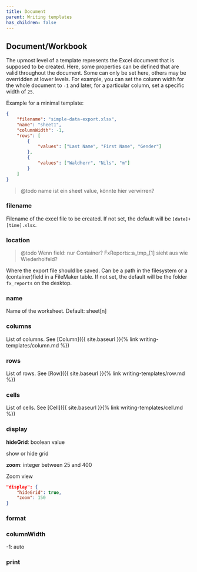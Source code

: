```yaml
---
title: Document
parent: Writing templates
has_children: false
---
```


## Document/Workbook

The upmost level of a template represents the Excel document that is supposed to be created. Here, some properties can be defined that are valid throughout the document. Some can only be set here, others may be overridden at lower levels. For example, you can set the column width for the whole document to `-1` and later, for a particular column, set a specific width of `25`.

Example for a minimal template:

```json
{
    "filename": "simple-data-export.xlsx",
    "name": "sheet1",
    "columnWidth": -1,
    "rows": [
        {
            "values": ["Last Name", "First Name", "Gender"]
        },
        {
            "values": ["Waldherr", "Nils", "m"]
        }
    ]
}
```
> @todo name ist ein sheet value, könnte hier verwirren?

### filename

Filename of the excel file to be created. If not set, the default will be `[date]+[time].xlsx`.

### location

> @todo Wenn field: nur Container? FxReports::a_tmp_[1] sieht aus wie Wiederholfeld?

Where the export file should be saved. Can be a path in the filesystem or a (container)field in a FileMaker table. If not set, the default will be the folder `fx_reports` on the desktop.

### name

Name of the worksheet. Default: sheet[n]

### columns

List of columns.
See [Column]({{ site.baseurl }}{% link writing-templates/column.md %})

### rows
List of rows.
See [Row]({{ site.baseurl }}{% link writing-templates/row.md %})


### cells
List of cells.
See [Cell]({{ site.baseurl }}{% link writing-templates/cell.md %})


### display

**hideGrid**: boolean value

show or hide grid

**zoom**: integer between 25 and 400

Zoom view

```json
"display": {
    "hideGrid": true,
    "zoom": 150
}
```

### format


### columnWidth

-1: auto

### print